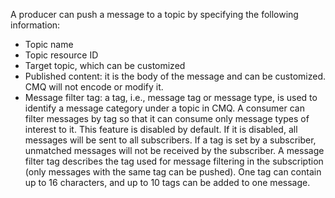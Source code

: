A producer can push a message to a topic by specifying the following information:
- Topic name
- Topic resource ID
- Target topic, which can be customized
- Published content: it is the body of the message and can be customized. CMQ will not encode or modify it.
- Message filter tag: a tag, i.e., message tag or message type, is used to identify a message category under a topic in CMQ. A consumer can filter messages by tag so that it can consume only message types of interest to it. This feature is disabled by default. If it is disabled, all messages will be sent to all subscribers. If a tag is set by a subscriber, unmatched messages will not be received by the subscriber. A message filter tag describes the tag used for message filtering in the subscription (only messages with the same tag can be pushed). One tag can contain up to 16 characters, and up to 10 tags can be added to one message.
